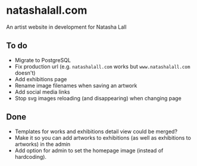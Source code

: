 natashalall.com
===============
An artist website in development for Natasha Lall


To do
-----
- Migrate to PostgreSQL
- Fix production url (e.g. `natashalall.com` works but `www.natashalall.com` doesn't)
- Add exhibitions page
- Rename image filenames when saving an artwork
- Add social media links
- Stop svg images reloading (and disappearing) when changing page

Done
----
- Templates for works and exhibitions detail view could be merged?
- Make it so you can add artworks to exhibitions (as well as exhibitions to artworks) in the admin
- Add option for admin to set the homepage image (instead of hardcoding).
